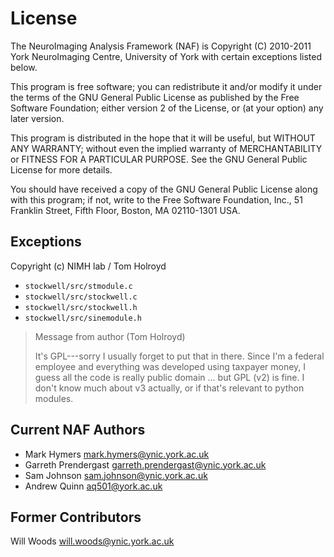 # License

The NeuroImaging Analysis Framework (NAF) is
  Copyright (C) 2010-2011  York NeuroImaging Centre, University of York
with certain exceptions listed below.

This program is free software; you can redistribute it and/or modify
it under the terms of the GNU General Public License as published by
the Free Software Foundation; either version 2 of the License, or
(at your option) any later version.

This program is distributed in the hope that it will be useful,
but WITHOUT ANY WARRANTY; without even the implied warranty of
MERCHANTABILITY or FITNESS FOR A PARTICULAR PURPOSE.  See the
GNU General Public License for more details.

You should have received a copy of the GNU General Public License along
with this program; if not, write to the Free Software Foundation, Inc.,
51 Franklin Street, Fifth Floor, Boston, MA 02110-1301 USA.


## Exceptions

 Copyright (c) NIMH lab / Tom Holroyd

* `stockwell/src/stmodule.c`
* `stockwell/src/stockwell.c`
* `stockwell/src/stockwell.h`
* `stockwell/src/sinemodule.h`


> Message from author (Tom Holroyd)
> 
> It's GPL---sorry I usually forget to put that in there. Since I'm a federal
> employee and everything was developed using taxpayer money, I guess all the
> code is really public domain ... but GPL (v2) is fine.  I don't know much
> about v3 actually, or if that's relevant to python modules.


## Current NAF Authors
* Mark Hymers <mark.hymers@ynic.york.ac.uk>
* Garreth Prendergast <garreth.prendergast@ynic.york.ac.uk>
* Sam Johnson <sam.johnson@ynic.york.ac.uk>
* Andrew Quinn <aq501@york.ac.uk>

## Former Contributors
Will Woods <will.woods@ynic.york.ac.uk>











